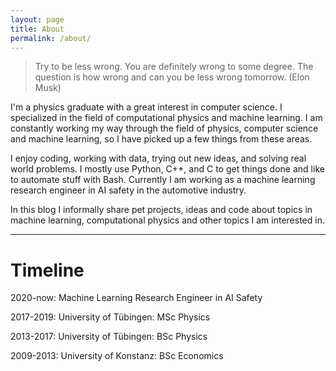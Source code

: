 ```yaml
---
layout: page
title: About
permalink: /about/
---
```


> Try to be less wrong. You are definitely wrong to some degree. The question is how wrong and can you be less wrong tomorrow. (Elon Musk)

I'm a physics graduate with a great interest in computer science. I specialized in the field of computational physics and machine learning. I am constantly working my way through the field of physics, computer science and machine learning, so I have picked up a few things from these areas. 

I enjoy coding, working with data, trying out new ideas, and solving real world problems. I mostly use Python, C++, and C to get things done and like to automate stuff with Bash. Currently I am working as a machine learning research engineer in AI safety in the automotive industry.

In this blog I informally share pet projects, ideas and code about topics in machine learning, computational physics and other topics I am interested in.

***

# Timeline
2020-now: Machine Learning Research Engineer in AI Safety 

2017-2019: University of Tübingen: MSc Physics

2013-2017: University of Tübingen: BSc Physics

2009-2013: University of Konstanz: BSc Economics
